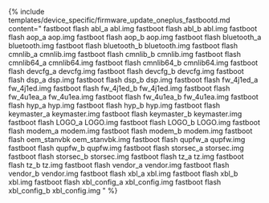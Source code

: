 {% include templates/device_specific/firmware_update_oneplus_fastbootd.md content="
fastboot flash abl_a abl.img
fastboot flash abl_b abl.img
fastboot flash aop_a aop.img
fastboot flash aop_b aop.img
fastboot flash bluetooth_a bluetooth.img
fastboot flash bluetooth_b bluetooth.img
fastboot flash cmnlib_a cmnlib.img
fastboot flash cmnlib_b cmnlib.img
fastboot flash cmnlib64_a cmnlib64.img
fastboot flash cmnlib64_b cmnlib64.img
fastboot flash devcfg_a devcfg.img
fastboot flash devcfg_b devcfg.img
fastboot flash dsp_a dsp.img
fastboot flash dsp_b dsp.img
fastboot flash fw_4j1ed_a fw_4j1ed.img
fastboot flash fw_4j1ed_b fw_4j1ed.img
fastboot flash fw_4u1ea_a fw_4u1ea.img
fastboot flash fw_4u1ea_b fw_4u1ea.img
fastboot flash hyp_a hyp.img
fastboot flash hyp_b hyp.img
fastboot flash keymaster_a keymaster.img
fastboot flash keymaster_b keymaster.img
fastboot flash LOGO_a LOGO.img
fastboot flash LOGO_b LOGO.img
fastboot flash modem_a modem.img
fastboot flash modem_b modem.img
fastboot flash oem_stanvbk oem_stanvbk.img
fastboot flash qupfw_a qupfw.img
fastboot flash qupfw_b qupfw.img
fastboot flash storsec_a storsec.img
fastboot flash storsec_b storsec.img
fastboot flash tz_a tz.img
fastboot flash tz_b tz.img
fastboot flash vendor_a vendor.img
fastboot flash vendor_b vendor.img
fastboot flash xbl_a xbl.img
fastboot flash xbl_b xbl.img
fastboot flash xbl_config_a xbl_config.img
fastboot flash xbl_config_b xbl_config.img
" %}

